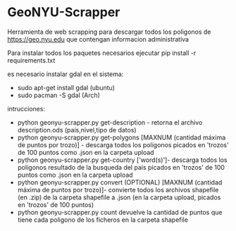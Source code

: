 GeoNYU-Scrapper
===============

Herramienta de web scrapping para descargar todos los poligonos de https://geo.nyu.edu que contengan informacion administrativa

Para instalar todos los paquetes necesarios ejecutar pip install -r requirements.txt

es necesario instalar gdal en el sistema:
* sudo apt-get install gdal (ubuntu)
* sudo pacman -S gdal (Arch)


intrucciones:
* python geonyu-scrapper.py get-description - retorna el archivo description.ods (país,nivel,tipo de datos)
* python geonyu-scrapper.py get-polygons [MAXNUM (cantidad máxima de puntos por trozo)] - descarga todos los poligonos picados en 'trozos' de 100 puntos como .json en la carpeta upload 
* python geonyu-scrapper.py get-country ['word(s)']- descarga todos los poligonos resultado de la busqueda del país picados en 'trozos' de 100 puntos como .json en la carpeta upload 
* python geonyu-scrapper.py convert (OPTIONAL) [MAXNUM (cantidad máxima de puntos por trozo)]- convierte todos los archivos shapefile (en .zip) de la carpeta shapefile a .json (en la carpeta upload, picados en 'trozos' de 100 puntos)
* python geonyu-scrapper.py count devuelve la cantidad de puntos que tiene cada poligono de los ficheros en la carpeta shapefile
